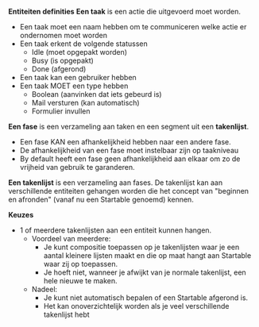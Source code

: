 **Entiteiten definities**
**Een taak** is een actie die uitgevoerd moet worden. 
- Een taak moet een naam hebben om te communiceren welke actie er ondernomen moet worden
- Een taak erkent de volgende statussen
	- Idle (moet opgepakt worden)
	- Busy (is opgepakt)
	- Done (afgerond)
- Een taak kan een gebruiker hebben
- Een taak MOET een type hebben
	- Boolean (aanvinken dat iets gebeurd is)
	- Mail versturen (kan automatisch)
	- Formulier invullen

**Een fase** is een verzameling aan taken en een segment uit een **takenlijst**. 
- Een fase KAN een afhankelijkheid hebben naar een andere fase.
- De afhankelijkheid van een fase moet instelbaar zijn op taakniveau
- By default heeft een fase geen afhankelijkheid aan elkaar om zo de vrijheid van gebruik te garanderen. 

**Een takenlijst** is een verzameling aan fases. De takenlijst kan aan verschillende entiteiten gehangen worden die het concept van "beginnen en afronden" (vanaf nu een Startable genoemd) kennen. 

**Keuzes**
- 1 of meerdere takenlijsten aan een entiteit kunnen hangen. 
	- Voordeel van meerdere:
		- Je kunt compositie toepassen op je takenlijsten waar je een aantal kleinere lijsten maakt en die op maat hangt aan Startable waar zij op toepassen. 
		- Je hoeft niet, wanneer je afwijkt van je normale takenlijst, een hele nieuwe te maken. 
	- Nadeel:
		- Je kunt niet automatisch bepalen of een Startable afgerond is.
		- Het kan onoverzichtelijk worden als je veel verschillende takenlijst hebt